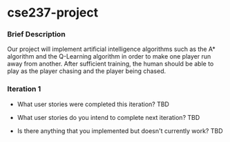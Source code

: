 # cse237-project

### Brief Description ###

Our project will implement artificial intelligence algorithms such as the A* algorithm and the Q-Learning algorithm in order to make one player run away from another. After sufficient training, the human should be able to play as the player chasing and the player being chased.

### Iteration 1 ###

* What user stories were completed this iteration?
TBD

* What user stories do you intend to complete next iteration?
TBD

* Is there anything that you implemented but doesn't currently work?
TBD